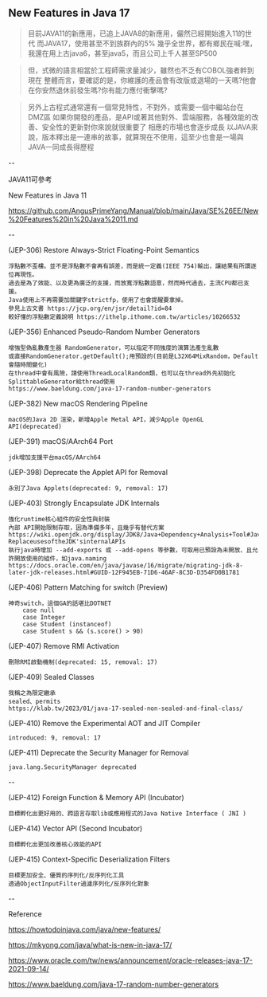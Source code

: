 New Features in Java 17
--

> 目前JAVA11的新應用，已追上JAVA8的新應用，儼然已經開始進入11的世代
> 而JAVA17，使用甚至不到族群內的5%
> 幾乎全世界，都有鄉民在喊:嘿，我還在用上古java6，甚至java5，而且公司上千人甚至SP500

> 但，式微的語言相當於工程師需求量減少，雖然也不乏有COBOL強者幹到現在
> 整體而言，要確認的是，你維護的產品會有改版或退場的一天嗎?他會在你安然退休前發生嗎?你有能力應付衝擊嗎?

> 另外上古程式通常還有一個常見特性，不對外，或需要一個中繼站台在DMZ區
> 如果你開發的產品，是API或著其他對外、雲端服務，各種效能的改善、安全性的更新對你來說就很重要了
> 相應的市場也會逐步成長
> 以JAVA來說，版本釋出是一連串的故事，就算現在不使用，這至少也會是一場與JAVA一同成長得歷程

--

JAVA11可參考

New Features in Java 11

https://github.com/AngusPrimeYang/Manual/blob/main/Java/SE%26EE/New%20Features%20in%20Java%2011.md

--

(JEP-306) Restore Always-Strict Floating-Point Semantics

	浮點數不歪樓。並不是浮點數不會再有誤差，而是統一定義(IEEE 754)輸出，讓結果有所謂逐位再現性。
	過去是為了效能、以及更為廣泛的支援，而放寬浮點數語意，然而時代過去，主流CPU都已支援。
	Java使用上不再需要加關鍵字strictfp，使用了也會提醒要拿掉。
	參見上古文書 https://jcp.org/en/jsr/detail?id=84
	較好懂的浮點數定義說明 https://ithelp.ithome.com.tw/articles/10266532

(JEP-356) Enhanced Pseudo-Random Number Generators

	增強型偽亂數產生器 RandomGenerator，可以指定不同強度的演算法產生亂數
	或直接RandomGenerator.getDefault();用預設的(目前是L32X64MixRandom，Default會隨時間變化)
	在thread中會有風險，請使用ThreadLocalRandom類，也可以在thread外先初始化SplittableGenerator給thread使用
	https://www.baeldung.com/java-17-random-number-generators

(JEP-382) New macOS Rendering Pipeline
	
	macOS的Java 2D 渲染，新增Apple Metal API，減少Apple OpenGL API(deprecated)
	
(JEP-391) macOS/AArch64 Port

	jdk增加支援平台macOS/AArch64

(JEP-398) Deprecate the Applet API for Removal

	永別了Java Applets(deprecated: 9, removal: 17)

(JEP-403) Strongly Encapsulate JDK Internals

	強化runtime核心組件的安全性與封裝
	內部 API開始限制存取，因為準備多年，且幾乎有替代方案
	https://wiki.openjdk.org/display/JDK8/Java+Dependency+Analysis+Tool#JavaDependencyAnalysisTool-ReplaceusesoftheJDK'sinternalAPIs
	執行java時增加 --add-exports 或 --add-opens 等參數，可取用已預設為未開放、且允許開放使用的組件，如java.naming
	https://docs.oracle.com/en/java/javase/16/migrate/migrating-jdk-8-later-jdk-releases.html#GUID-12F945EB-71D6-46AF-8C3D-D354FD0B1781

(JEP-406) Pattern Matching for switch (Preview)

	神奇switch，這個GA的話堪比DOTNET
		case null
		case Integer
		case Student (instanceof)
		case Student s && (s.score() > 90)
		
(JEP-407) Remove RMI Activation
	
	刪除RMI啟動機制(deprecated: 15, removal: 17)

(JEP-409) Sealed Classes

	我稱之為限定繼承
	sealed、permits
	https://klab.tw/2023/01/java-17-sealed-non-sealed-and-final-class/

(JEP-410) Remove the Experimental AOT and JIT Compiler
	
	introduced: 9, removal: 17
	
(JEP-411) Deprecate the Security Manager for Removal
	
	java.lang.SecurityManager deprecated
	
--
		
(JEP-412) Foreign Function & Memory API (Incubator)
	
	目標孵化出更好用的、跨語言存取lib或應用程式的Java Native Interface ( JNI )
	
(JEP-414) Vector API (Second Incubator)
	
	目標孵化出更加改善核心效能的API
	
(JEP-415) Context-Specific Deserialization Filters

	目標更加安全、優質的序列化/反序列化工具
	透過ObjectInputFilter過濾序列化/反序列化對象

--

Reference

https://howtodoinjava.com/java/new-features/

https://mkyong.com/java/what-is-new-in-java-17/

https://www.oracle.com/tw/news/announcement/oracle-releases-java-17-2021-09-14/

https://www.baeldung.com/java-17-random-number-generators
